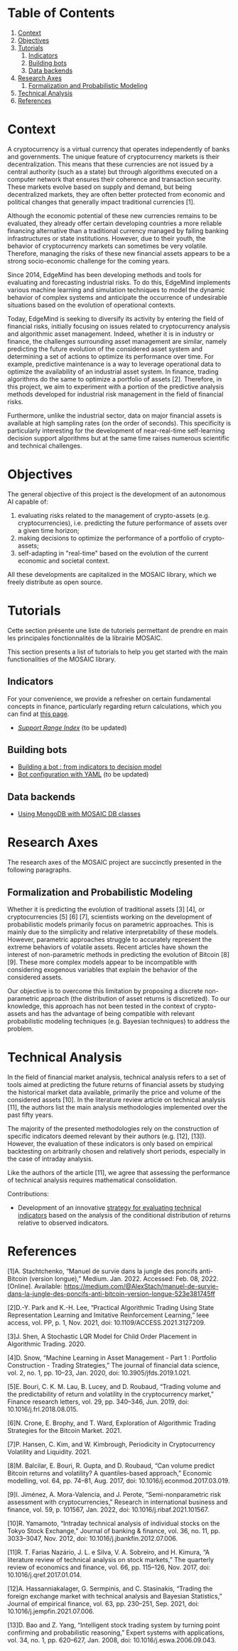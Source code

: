 
# Table of Contents

1.  [Context](#org5463ac1)
2.  [Objectives](#orgdcdc86c)
3.  [Tutorials](#orgfb163c9)
    1.  [Indicators](#orgd59e94f)
    2.  [Building bots](#org4d34800)
    3.  [Data backends](#orga34b103)
4.  [Research Axes](#org01255f4)
    1.  [Formalization and Probabilistic Modeling](#org0a8e2ed)
5.  [Technical Analysis](#org4fcdbc9)
6.  [References](#orgb416cd4)



<a id="org5463ac1"></a>

# Context

A cryptocurrency is a virtual currency that operates independently of banks and governments. The
unique feature of cryptocurrency markets is their decentralization. This means that these currencies
are not issued by a central authority (such as a state) but through algorithms executed on a
computer network that ensures their coherence and transaction security. These markets evolve based
on supply and demand, but being decentralized markets, they are often better protected from economic
and political changes that generally impact traditional currencies [1]. 

Although the economic potential of these new currencies remains to be evaluated, they already offer
certain developing countries a more reliable financing alternative than a traditional currency
managed by failing banking infrastructures or state institutions. However, due to their youth, the
behavior of cryptocurrency markets can sometimes be very volatile. Therefore, managing the risks of
these new financial assets appears to be a strong socio-economic challenge for the coming years. 

Since 2014, EdgeMind has been developing methods and tools for evaluating and forecasting industrial
risks. To do this, EdgeMind implements various machine learning and simulation techniques to model
the dynamic behavior of complex systems and anticipate the occurrence of undesirable situations
based on the evolution of operational contexts. 

Today, EdgeMind is seeking to diversify its activity by entering the field of financial risks,
initially focusing on issues related to cryptocurrency analysis and algorithmic asset
management. Indeed, whether it is in industry or finance, the challenges surrounding asset
management are similar, namely predicting the future evolution of the considered asset system and
determining a set of actions to optimize its performance over time. For example, predictive
maintenance is a way to leverage operational data to optimize the availability of an industrial
asset system. In finance, trading algorithms do the same to optimize a portfolio of assets
[2]. Therefore, in this project, we aim to experiment with a portion of the
predictive analysis methods developed for industrial risk management in the field of financial
risks. 

Furthermore, unlike the industrial sector, data on major financial assets is available at high
sampling rates (on the order of seconds). This specificity is particularly interesting for the
development of near-real-time self-learning decision support algorithms but at the same time raises
numerous scientific and technical challenges.


<a id="orgdcdc86c"></a>

# Objectives

The general objective of this project is the development of an autonomous AI capable of:

1.  evaluating risks related to the management of crypto-assets (e.g. cryptocurrencies), i.e. predicting the future performance of assets over a given time horizon;
2.  making decisions to optimize the performance of a portfolio of crypto-assets;
3.  self-adapting in "real-time" based on the evolution of the current economic and societal context.

All these developments are capitalized in the MOSAIC library, which we freely distribute as open
source.


<a id="orgfb163c9"></a>

# Tutorials

Cette section présente une liste de tutoriels permettant de prendre en main les principales
fonctionnalités de la librairie MOSAIC. 

This section presents a list of tutorials to help you get started with the main functionalities of the MOSAIC library.


<a id="orgd59e94f"></a>

## Indicators

For your convenience, we provide a refresher on certain fundamental concepts in finance,
particularly regarding return calculations, which you can find at [this page](./doc/basic_notions.md).

-   [*Support Range Index*](examples/indicators/sri.md) (to be updated)


<a id="org4d34800"></a>

## Building bots

-   [Building a bot : from indicators to decision model](examples/bot/step_by_step/tuto.md)
-   [Bot configuration with YAML](examples/bot/bot_dummy/tuto.md) (to be updated)


<a id="orga34b103"></a>

## Data backends

-   [Using MongoDB with MOSAIC DB classes](examples/db/mongo/tuto.md)


<a id="org01255f4"></a>

# Research Axes

The research axes of the MOSAIC project are succinctly presented in the following paragraphs.


<a id="org0a8e2ed"></a>

## Formalization and Probabilistic Modeling

Whether it is predicting the evolution of traditional assets [3] [4], or cryptocurrencies
[5] [6] [7], scientists working on the development of probabilistic models primarily focus on parametric approaches. This is mainly due to the simplicity and relative interpretability of these models. However, parametric approaches struggle to accurately represent the extreme behaviors of volatile assets. Recent articles have shown the interest of non-parametric methods in predicting the evolution of Bitcoin [8]
[9]. These more complex models appear to be incompatible with considering exogenous variables that explain the behavior of the considered assets.

Our objective is to overcome this limitation by proposing a discrete non-parametric approach (the
distribution of asset returns is discretized). To our knowledge, this approach has not been tested
in the context of crypto-assets and has the advantage of being compatible with relevant
probabilistic modeling techniques (e.g. Bayesian techniques) to address the problem. 


<a id="org4fcdbc9"></a>

# Technical Analysis

In the field of financial market analysis, technical analysis refers to a set of tools aimed at
predicting the future returns of financial assets by studying the historical market data available,
primarily the price and volume of the considered assets [10]. In the
literature review article on technical analysis [11], the authors
list the main analysis methodologies implemented over the past fifty years.  

The majority of the presented methodologies rely on the construction of specific indicators deemed
relevant by their authors (e.g. [12],
[13]). However, the evaluation of these indicators is only based on empirical
backtesting on arbitrarily chosen and relatively short periods, especially in the case of intraday
analysis. 

Like the authors of the article [11], we agree that assessing the
performance of technical analysis requires mathematical consolidation. 

Contributions:

-   Development of an innovative [strategy for evaluating technical indicators](indicator_analysis.md) based on the analysis of
    the conditional distribution of returns relative to observed indicators.


<a id="orgb416cd4"></a>

# References

[1]A. Stachtchenko, “Manuel de survie dans la jungle des poncifs anti-Bitcoin (version longue),” Medium. Jan. 2022. Accessed: Feb. 08, 2022. [Online]. Available: <https://medium.com/@AlexStach/manuel-de-survie-dans-la-jungle-des-poncifs-anti-bitcoin-version-longue-523e381745ff>

[2]D.-Y. Park and K.-H. Lee, “Practical Algorithmic Trading Using State Representation Learning and Imitative Reinforcement Learning,” Ieee access, vol. PP, p. 1, Nov. 2021, doi: 10.1109/ACCESS.2021.3127209.

[3]J. Shen, A Stochastic LQR Model for Child Order Placement in Algorithmic Trading. 2020.

[4]D. Snow, “Machine Learning in Asset Management - Part 1 : Portfolio Construction - Trading Strategies,” The journal of financial data science, vol. 2, no. 1, pp. 10–23, Jan. 2020, doi: 10.3905/jfds.2019.1.021.

[5]E. Bouri, C. K. M. Lau, B. Lucey, and D. Roubaud, “Trading volume and the predictability of return and volatility in the cryptocurrency market,” Finance research letters, vol. 29, pp. 340–346, Jun. 2019, doi: 10.1016/j.frl.2018.08.015.

[6]N. Crone, E. Brophy, and T. Ward, Exploration of Algorithmic Trading Strategies for the Bitcoin Market. 2021.

[7]P. Hansen, C. Kim, and W. Kimbrough, Periodicity in Cryptocurrency Volatility and Liquidity. 2021.

[8]M. Balcilar, E. Bouri, R. Gupta, and D. Roubaud, “Can volume predict Bitcoin returns and volatility? A quantiles-based approach,” Economic modelling, vol. 64, pp. 74–81, Aug. 2017, doi: 10.1016/j.econmod.2017.03.019.

[9]I. Jiménez, A. Mora-Valencia, and J. Perote, “Semi-nonparametric risk assessment with cryptocurrencies,” Research in international business and finance, vol. 59, p. 101567, Jan. 2022, doi: 10.1016/j.ribaf.2021.101567.

[10]R. Yamamoto, “Intraday technical analysis of individual stocks on the Tokyo Stock Exchange,” Journal of banking & finance, vol. 36, no. 11, pp. 3033–3047, Nov. 2012, doi: 10.1016/j.jbankfin.2012.07.006.

[11]R. T. Farias Nazário, J. L. e Silva, V. A. Sobreiro, and H. Kimura, “A literature review of technical analysis on stock markets,” The quarterly review of economics and finance, vol. 66, pp. 115–126, Nov. 2017, doi: 10.1016/j.qref.2017.01.014.

[12]A. Hassanniakalager, G. Sermpinis, and C. Stasinakis, “Trading the foreign exchange market with technical analysis and Bayesian Statistics,” Journal of empirical finance, vol. 63, pp. 230–251, Sep. 2021, doi: 10.1016/j.jempfin.2021.07.006.

[13]D. Bao and Z. Yang, “Intelligent stock trading system by turning point confirming and probabilistic reasoning,” Expert systems with applications, vol. 34, no. 1, pp. 620–627, Jan. 2008, doi: 10.1016/j.eswa.2006.09.043.

